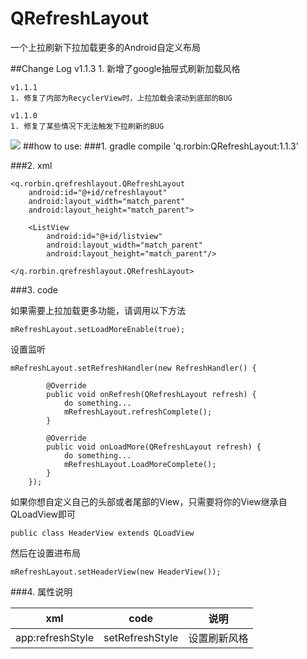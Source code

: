 # QRefreshLayout
一个上拉刷新下拉加载更多的Android自定义布局

##Change Log
    v1.1.3
    1. 新增了google抽屉式刷新加载风格

    v1.1.1
    1. 修复了内部为RecyclerView时，上拉加载会滚动到底部的BUG

    v1.1.0
    1. 修复了某些情况下无法触发下拉刷新的BUG
    


![](https://github.com/qstumn/QRefreshLayout/blob/master/demo.gif?raw=true)
##how to use:
###1. gradle
    compile 'q.rorbin:QRefreshLayout:1.1.3'  

###2. xml

    <q.rorbin.qrefreshlayout.QRefreshLayout
        android:id="@+id/refreshlayout"
        android:layout_width="match_parent"
        android:layout_height="match_parent">
        
        <ListView 
            android:id="@+id/listview"
            android:layout_width="match_parent"
            android:layout_height="match_parent"/>
            
    </q.rorbin.qrefreshlayout.QRefreshLayout>
    

###3. code
  
   如果需要上拉加载更多功能，请调用以下方法
  
  `mRefreshLayout.setLoadMoreEnable(true);`

   设置监听 
  
    mRefreshLayout.setRefreshHandler(new RefreshHandler() {
    
            @Override
            public void onRefresh(QRefreshLayout refresh) {
                do something...
                mRefreshLayout.refreshComplete();
            }
            
            @Override
            public void onLoadMore(QRefreshLayout refresh) {
                do something...
                mRefreshLayout.LoadMoreComplete();
            }
        });

  如果你想自定义自己的头部或者尾部的View，只需要将你的View继承自QLoadView即可
  
  `public class HeaderView extends QLoadView`
  
   然后在设置进布局
  
  `mRefreshLayout.setHeaderView(new HeaderView());`
 
 
###4. 属性说明
 
 xml | code | 说明
 --- | --- | ---
 app:refreshStyle | setRefreshStyle | 设置刷新风格


